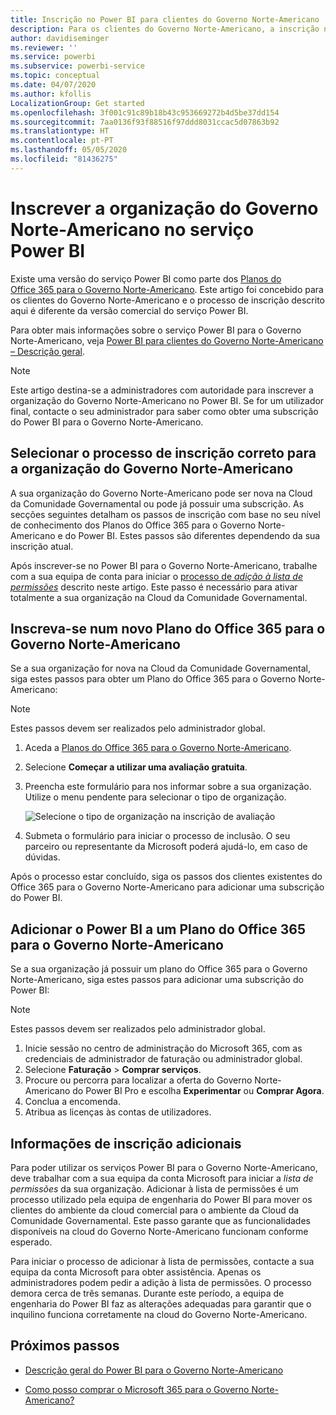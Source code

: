 ```yaml
---
title: Inscrição no Power BI para clientes do Governo Norte-Americano
description: Para os clientes do Governo Norte-Americano, a inscrição no Power BI é através da Cloud da Comunidade Governamental.
author: davidiseminger
ms.reviewer: ''
ms.service: powerbi
ms.subservice: powerbi-service
ms.topic: conceptual
ms.date: 04/07/2020
ms.author: kfollis
LocalizationGroup: Get started
ms.openlocfilehash: 3f001c91c89b18b43c953669272b4d5be37dd154
ms.sourcegitcommit: 7aa0136f93f88516f97ddd8031ccac5d07863b92
ms.translationtype: HT
ms.contentlocale: pt-PT
ms.lasthandoff: 05/05/2020
ms.locfileid: "81436275"
---
```

# <a name="enroll-your-us-government-organization-in-the-power-bi-service"></a>Inscrever a organização do Governo Norte-Americano no serviço Power BI

Existe uma versão do serviço Power BI como parte dos [Planos do Office 365 para o Governo Norte-Americano](https://www.microsoft.com/microsoft-365/government/compare-office-365-government-plans?rtc=1). Este artigo foi concebido para os clientes do Governo Norte-Americano e o processo de inscrição descrito aqui é diferente da versão comercial do serviço Power BI.

Para obter mais informações sobre o serviço Power BI para o Governo Norte-Americano, veja [Power BI para clientes do Governo Norte-Americano – Descrição geral](service-govus-overview.md).

> [!NOTE]
> Este artigo destina-se a administradores com autoridade para inscrever a organização do Governo Norte-Americano no Power BI. Se for um utilizador final, contacte o seu administrador para saber como obter uma subscrição do Power BI para o Governo Norte-Americano.
> 
> 

## <a name="select-the-right-sign-up-process-for-your-us-government-organization"></a>Selecionar o processo de inscrição correto para a organização do Governo Norte-Americano

A sua organização do Governo Norte-Americano pode ser nova na Cloud da Comunidade Governamental ou pode já possuir uma subscrição. As secções seguintes detalham os passos de inscrição com base no seu nível de conhecimento dos Planos do Office 365 para o Governo Norte-Americano e do Power BI. Estes passos são diferentes dependendo da sua inscrição atual.

Após inscrever-se no Power BI para o Governo Norte-Americano, trabalhe com a sua equipa de conta para iniciar o [processo de *adição à lista de permissões*](#additional-signup-information) descrito neste artigo. Este passo é necessário para ativar totalmente a sua organização na Cloud da Comunidade Governamental.

## <a name="sign-up-for-a-new-office-365-government-plan"></a>Inscreva-se num novo Plano do Office 365 para o Governo Norte-Americano

Se a sua organização for nova na Cloud da Comunidade Governamental, siga estes passos para obter um Plano do Office 365 para o Governo Norte-Americano:

> [!NOTE]
> Estes passos devem ser realizados pelo administrador global.
>

1. Aceda a [Planos do Office 365 para o Governo Norte-Americano](https://products.office.com/government/office-365-web-services-for-government).
2. Selecione **Começar a utilizar uma avaliação gratuita**.
3. Preencha este formulário para nos informar sobre a sua organização. Utilize o menu pendente para selecionar o tipo de organização.

   ![Selecione o tipo de organização na inscrição de avaliação](media/service-govus-signup/gcc-trial-signup.png)

4. Submeta o formulário para iniciar o processo de inclusão. O seu parceiro ou representante da Microsoft poderá ajudá-lo, em caso de dúvidas.

Após o processo estar concluído, siga os passos dos clientes existentes do Office 365 para o Governo Norte-Americano para adicionar uma subscrição do Power BI.

## <a name="add-power-bi-to-an-office-365-government-plan"></a>Adicionar o Power BI a um Plano do Office 365 para o Governo Norte-Americano

Se a sua organização já possuir um plano do Office 365 para o Governo Norte-Americano, siga estes passos para adicionar uma subscrição do Power BI:

> [!NOTE]
> Estes passos devem ser realizados pelo administrador global.
> 
> 

1. Inicie sessão no centro de administração do Microsoft 365, com as credenciais de administrador de faturação ou administrador global.
2. Selecione **Faturação** > **Comprar serviços**.
4. Procure ou percorra para localizar a oferta do Governo Norte-Americano do Power BI Pro e escolha **Experimentar** ou **Comprar Agora**.
5. Conclua a encomenda.
6. Atribua as licenças às contas de utilizadores.

## <a name="additional-signup-information"></a>Informações de inscrição adicionais

Para poder utilizar os serviços Power BI para o Governo Norte-Americano, deve trabalhar com a sua equipa da conta Microsoft para iniciar a *lista de permissões* da sua organização. Adicionar à lista de permissões é um processo utilizado pela equipa de engenharia do Power BI para mover os clientes do ambiente da cloud comercial para o ambiente da Cloud da Comunidade Governamental. Este passo garante que as funcionalidades disponíveis na cloud do Governo Norte-Americano funcionam conforme esperado. 

Para iniciar o processo de adicionar à lista de permissões, contacte a sua equipa da conta Microsoft para obter assistência. Apenas os administradores podem pedir a adição à lista de permissões. O processo demora cerca de três semanas. Durante este período, a equipa de engenharia do Power BI faz as alterações adequadas para garantir que o inquilino funciona corretamente na cloud do Governo Norte-Americano.


## <a name="next-steps"></a>Próximos passos

* [Descrição geral do Power BI para o Governo Norte-Americano](service-govus-overview.md)
- [Como posso comprar o Microsoft 365 para o Governo Norte-Americano?](https://docs.microsoft.com/office365/servicedescriptions/office-365-platform-service-description/office-365-us-government/microsoft-365-government-how-to-buy#how-do-i-buy-microsoft-365-government)
